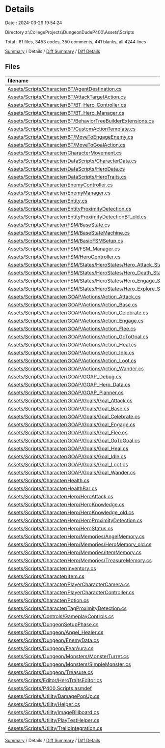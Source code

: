 # Details

Date : 2024-03-29 19:54:24

Directory z:\\CollegeProjects\\DungeonDudeP400\\Assets\\Scripts

Total : 81 files,  3453 codes, 350 comments, 441 blanks, all 4244 lines

[Summary](results.md) / Details / [Diff Summary](diff.md) / [Diff Details](diff-details.md)

## Files
| filename | language | code | comment | blank | total |
| :--- | :--- | ---: | ---: | ---: | ---: |
| [Assets/Scripts/Character/BT/AgentDestination.cs](/Assets/Scripts/Character/BT/AgentDestination.cs) | C# | 20 | 0 | 2 | 22 |
| [Assets/Scripts/Character/BT/AttackTargetAction.cs](/Assets/Scripts/Character/BT/AttackTargetAction.cs) | C# | 32 | 4 | 4 | 40 |
| [Assets/Scripts/Character/BT/BT_Hero_Controller.cs](/Assets/Scripts/Character/BT/BT_Hero_Controller.cs) | C# | 132 | 19 | 10 | 161 |
| [Assets/Scripts/Character/BT/BT_Hero_Manager.cs](/Assets/Scripts/Character/BT/BT_Hero_Manager.cs) | C# | 28 | 5 | 5 | 38 |
| [Assets/Scripts/Character/BT/BehaviorTreeBuilderExtensions.cs](/Assets/Scripts/Character/BT/BehaviorTreeBuilderExtensions.cs) | C# | 21 | 0 | 3 | 24 |
| [Assets/Scripts/Character/BT/CustomActionTemplate.cs](/Assets/Scripts/Character/BT/CustomActionTemplate.cs) | C# | 20 | 5 | 5 | 30 |
| [Assets/Scripts/Character/BT/MoveToEngageEnemy.cs](/Assets/Scripts/Character/BT/MoveToEngageEnemy.cs) | C# | 31 | 2 | 6 | 39 |
| [Assets/Scripts/Character/BT/MoveToGoalAction.cs](/Assets/Scripts/Character/BT/MoveToGoalAction.cs) | C# | 30 | 1 | 5 | 36 |
| [Assets/Scripts/Character/CharacterMovement.cs](/Assets/Scripts/Character/CharacterMovement.cs) | C# | 74 | 3 | 9 | 86 |
| [Assets/Scripts/Character/DataScripts/CharacterData.cs](/Assets/Scripts/Character/DataScripts/CharacterData.cs) | C# | 9 | 0 | 2 | 11 |
| [Assets/Scripts/Character/DataScripts/HeroData.cs](/Assets/Scripts/Character/DataScripts/HeroData.cs) | C# | 21 | 0 | 3 | 24 |
| [Assets/Scripts/Character/DataScripts/HeroTraits.cs](/Assets/Scripts/Character/DataScripts/HeroTraits.cs) | C# | 32 | 0 | 3 | 35 |
| [Assets/Scripts/Character/EnemyController.cs](/Assets/Scripts/Character/EnemyController.cs) | C# | 35 | 1 | 4 | 40 |
| [Assets/Scripts/Character/EnemyManager.cs](/Assets/Scripts/Character/EnemyManager.cs) | C# | 17 | 1 | 2 | 20 |
| [Assets/Scripts/Character/Entity.cs](/Assets/Scripts/Character/Entity.cs) | C# | 39 | 7 | 5 | 51 |
| [Assets/Scripts/Character/EntityProximityDetection.cs](/Assets/Scripts/Character/EntityProximityDetection.cs) | C# | 79 | 4 | 10 | 93 |
| [Assets/Scripts/Character/EntityProximityDetectionBT_old.cs](/Assets/Scripts/Character/EntityProximityDetectionBT_old.cs) | C# | 77 | 6 | 8 | 91 |
| [Assets/Scripts/Character/FSM/BaseState.cs](/Assets/Scripts/Character/FSM/BaseState.cs) | C# | 9 | 0 | 3 | 12 |
| [Assets/Scripts/Character/FSM/BaseStateMachine.cs](/Assets/Scripts/Character/FSM/BaseStateMachine.cs) | C# | 13 | 0 | 3 | 16 |
| [Assets/Scripts/Character/FSM/BasicFSMSetup.cs](/Assets/Scripts/Character/FSM/BasicFSMSetup.cs) | C# | 63 | 2 | 8 | 73 |
| [Assets/Scripts/Character/FSM/FSM_Manager.cs](/Assets/Scripts/Character/FSM/FSM_Manager.cs) | C# | 21 | 6 | 4 | 31 |
| [Assets/Scripts/Character/FSM/HeroController.cs](/Assets/Scripts/Character/FSM/HeroController.cs) | C# | 108 | 5 | 13 | 126 |
| [Assets/Scripts/Character/FSM/States/HeroStates/Hero_Attack_State.cs](/Assets/Scripts/Character/FSM/States/HeroStates/Hero_Attack_State.cs) | C# | 49 | 2 | 5 | 56 |
| [Assets/Scripts/Character/FSM/States/HeroStates/Hero_Death_State.cs](/Assets/Scripts/Character/FSM/States/HeroStates/Hero_Death_State.cs) | C# | 23 | 1 | 6 | 30 |
| [Assets/Scripts/Character/FSM/States/HeroStates/Hero_Engage_State.cs](/Assets/Scripts/Character/FSM/States/HeroStates/Hero_Engage_State.cs) | C# | 52 | 0 | 6 | 58 |
| [Assets/Scripts/Character/FSM/States/HeroStates/Hero_Explore_State.cs](/Assets/Scripts/Character/FSM/States/HeroStates/Hero_Explore_State.cs) | C# | 55 | 0 | 8 | 63 |
| [Assets/Scripts/Character/GOAP/Actions/Action_Attack.cs](/Assets/Scripts/Character/GOAP/Actions/Action_Attack.cs) | C# | 41 | 0 | 3 | 44 |
| [Assets/Scripts/Character/GOAP/Actions/Action_Base.cs](/Assets/Scripts/Character/GOAP/Actions/Action_Base.cs) | C# | 42 | 0 | 3 | 45 |
| [Assets/Scripts/Character/GOAP/Actions/Action_Celebrate.cs](/Assets/Scripts/Character/GOAP/Actions/Action_Celebrate.cs) | C# | 27 | 3 | 4 | 34 |
| [Assets/Scripts/Character/GOAP/Actions/Action_Engage.cs](/Assets/Scripts/Character/GOAP/Actions/Action_Engage.cs) | C# | 26 | 2 | 3 | 31 |
| [Assets/Scripts/Character/GOAP/Actions/Action_Flee.cs](/Assets/Scripts/Character/GOAP/Actions/Action_Flee.cs) | C# | 39 | 5 | 5 | 49 |
| [Assets/Scripts/Character/GOAP/Actions/Action_GoToGoal.cs](/Assets/Scripts/Character/GOAP/Actions/Action_GoToGoal.cs) | C# | 29 | 5 | 5 | 39 |
| [Assets/Scripts/Character/GOAP/Actions/Action_Heal.cs](/Assets/Scripts/Character/GOAP/Actions/Action_Heal.cs) | C# | 71 | 14 | 6 | 91 |
| [Assets/Scripts/Character/GOAP/Actions/Action_Idle.cs](/Assets/Scripts/Character/GOAP/Actions/Action_Idle.cs) | C# | 19 | 0 | 1 | 20 |
| [Assets/Scripts/Character/GOAP/Actions/Action_Loot.cs](/Assets/Scripts/Character/GOAP/Actions/Action_Loot.cs) | C# | 73 | 6 | 8 | 87 |
| [Assets/Scripts/Character/GOAP/Actions/Action_Wander.cs](/Assets/Scripts/Character/GOAP/Actions/Action_Wander.cs) | C# | 42 | 1 | 2 | 45 |
| [Assets/Scripts/Character/GOAP/GOAP_Debug.cs](/Assets/Scripts/Character/GOAP/GOAP_Debug.cs) | C# | 35 | 12 | 3 | 50 |
| [Assets/Scripts/Character/GOAP/GOAP_Hero_Data.cs](/Assets/Scripts/Character/GOAP/GOAP_Hero_Data.cs) | C# | 14 | 0 | 2 | 16 |
| [Assets/Scripts/Character/GOAP/GOAP_Planner.cs](/Assets/Scripts/Character/GOAP/GOAP_Planner.cs) | C# | 72 | 9 | 14 | 95 |
| [Assets/Scripts/Character/GOAP/Goals/Goal_Attack.cs](/Assets/Scripts/Character/GOAP/Goals/Goal_Attack.cs) | C# | 31 | 1 | 3 | 35 |
| [Assets/Scripts/Character/GOAP/Goals/Goal_Base.cs](/Assets/Scripts/Character/GOAP/Goals/Goal_Base.cs) | C# | 57 | 0 | 13 | 70 |
| [Assets/Scripts/Character/GOAP/Goals/Goal_Celebrate.cs](/Assets/Scripts/Character/GOAP/Goals/Goal_Celebrate.cs) | C# | 36 | 0 | 4 | 40 |
| [Assets/Scripts/Character/GOAP/Goals/Goal_Engage.cs](/Assets/Scripts/Character/GOAP/Goals/Goal_Engage.cs) | C# | 46 | 0 | 6 | 52 |
| [Assets/Scripts/Character/GOAP/Goals/Goal_Flee.cs](/Assets/Scripts/Character/GOAP/Goals/Goal_Flee.cs) | C# | 52 | 8 | 9 | 69 |
| [Assets/Scripts/Character/GOAP/Goals/Goal_GoToGoal.cs](/Assets/Scripts/Character/GOAP/Goals/Goal_GoToGoal.cs) | C# | 34 | 1 | 2 | 37 |
| [Assets/Scripts/Character/GOAP/Goals/Goal_Heal.cs](/Assets/Scripts/Character/GOAP/Goals/Goal_Heal.cs) | C# | 59 | 6 | 11 | 76 |
| [Assets/Scripts/Character/GOAP/Goals/Goal_Idle.cs](/Assets/Scripts/Character/GOAP/Goals/Goal_Idle.cs) | C# | 19 | 0 | 2 | 21 |
| [Assets/Scripts/Character/GOAP/Goals/Goal_Loot.cs](/Assets/Scripts/Character/GOAP/Goals/Goal_Loot.cs) | C# | 57 | 7 | 7 | 71 |
| [Assets/Scripts/Character/GOAP/Goals/Goal_Wander.cs](/Assets/Scripts/Character/GOAP/Goals/Goal_Wander.cs) | C# | 35 | 1 | 6 | 42 |
| [Assets/Scripts/Character/Health.cs](/Assets/Scripts/Character/Health.cs) | C# | 58 | 4 | 4 | 66 |
| [Assets/Scripts/Character/HealthBar.cs](/Assets/Scripts/Character/HealthBar.cs) | C# | 17 | 0 | 4 | 21 |
| [Assets/Scripts/Character/Hero/HeroAttack.cs](/Assets/Scripts/Character/Hero/HeroAttack.cs) | C# | 43 | 3 | 3 | 49 |
| [Assets/Scripts/Character/Hero/HeroKnowledge.cs](/Assets/Scripts/Character/Hero/HeroKnowledge.cs) | C# | 104 | 11 | 6 | 121 |
| [Assets/Scripts/Character/Hero/HeroKnowledge_old.cs](/Assets/Scripts/Character/Hero/HeroKnowledge_old.cs) | C# | 0 | 40 | 4 | 44 |
| [Assets/Scripts/Character/Hero/HeroProximityDetection.cs](/Assets/Scripts/Character/Hero/HeroProximityDetection.cs) | C# | 88 | 12 | 7 | 107 |
| [Assets/Scripts/Character/Hero/HeroStatus.cs](/Assets/Scripts/Character/Hero/HeroStatus.cs) | C# | 36 | 0 | 4 | 40 |
| [Assets/Scripts/Character/Hero/Memories/AngelMemory.cs](/Assets/Scripts/Character/Hero/Memories/AngelMemory.cs) | C# | 0 | 0 | 1 | 1 |
| [Assets/Scripts/Character/Hero/Memories/HeroMemory_old.cs](/Assets/Scripts/Character/Hero/Memories/HeroMemory_old.cs) | C# | 0 | 20 | 3 | 23 |
| [Assets/Scripts/Character/Hero/Memories/ItemMemory.cs](/Assets/Scripts/Character/Hero/Memories/ItemMemory.cs) | C# | 21 | 0 | 5 | 26 |
| [Assets/Scripts/Character/Hero/Memories/TreasureMemory.cs](/Assets/Scripts/Character/Hero/Memories/TreasureMemory.cs) | C# | 14 | 0 | 3 | 17 |
| [Assets/Scripts/Character/Inventory.cs](/Assets/Scripts/Character/Inventory.cs) | C# | 15 | 1 | 3 | 19 |
| [Assets/Scripts/Character/Item.cs](/Assets/Scripts/Character/Item.cs) | C# | 11 | 0 | 1 | 12 |
| [Assets/Scripts/Character/PlayerCharacterCamera.cs](/Assets/Scripts/Character/PlayerCharacterCamera.cs) | C# | 58 | 22 | 18 | 98 |
| [Assets/Scripts/Character/PlayerCharacterController.cs](/Assets/Scripts/Character/PlayerCharacterController.cs) | C# | 72 | 10 | 24 | 106 |
| [Assets/Scripts/Character/Potion.cs](/Assets/Scripts/Character/Potion.cs) | C# | 16 | 1 | 3 | 20 |
| [Assets/Scripts/Character/TagProximityDetection.cs](/Assets/Scripts/Character/TagProximityDetection.cs) | C# | 48 | 3 | 7 | 58 |
| [Assets/Scripts/Controls/GameplayControls.cs](/Assets/Scripts/Controls/GameplayControls.cs) | C# | 329 | 12 | 19 | 360 |
| [Assets/Scripts/DungeonSetupPhase.cs](/Assets/Scripts/DungeonSetupPhase.cs) | C# | 37 | 10 | 10 | 57 |
| [Assets/Scripts/Dungeon/Angel_Healer.cs](/Assets/Scripts/Dungeon/Angel_Healer.cs) | C# | 24 | 2 | 2 | 28 |
| [Assets/Scripts/Dungeon/EnemyData.cs](/Assets/Scripts/Dungeon/EnemyData.cs) | C# | 4 | 1 | 1 | 6 |
| [Assets/Scripts/Dungeon/FearAura.cs](/Assets/Scripts/Dungeon/FearAura.cs) | C# | 34 | 7 | 4 | 45 |
| [Assets/Scripts/Dungeon/Monsters/MonsterTurret.cs](/Assets/Scripts/Dungeon/Monsters/MonsterTurret.cs) | C# | 36 | 2 | 3 | 41 |
| [Assets/Scripts/Dungeon/Monsters/SimpleMonster.cs](/Assets/Scripts/Dungeon/Monsters/SimpleMonster.cs) | C# | 94 | 3 | 10 | 107 |
| [Assets/Scripts/Dungeon/Treasure.cs](/Assets/Scripts/Dungeon/Treasure.cs) | C# | 33 | 5 | 3 | 41 |
| [Assets/Scripts/Editor/HeroTraitsEditor.cs](/Assets/Scripts/Editor/HeroTraitsEditor.cs) | C# | 62 | 9 | 8 | 79 |
| [Assets/Scripts/P400.Scripts.asmdef](/Assets/Scripts/P400.Scripts.asmdef) | UnityAssemblyDefinition | 19 | 0 | 0 | 19 |
| [Assets/Scripts/Utility/DamagePopUp.cs](/Assets/Scripts/Utility/DamagePopUp.cs) | C# | 51 | 5 | 5 | 61 |
| [Assets/Scripts/Utility/Helper.cs](/Assets/Scripts/Utility/Helper.cs) | C# | 9 | 7 | 1 | 17 |
| [Assets/Scripts/Utility/ImageBillboard.cs](/Assets/Scripts/Utility/ImageBillboard.cs) | C# | 15 | 1 | 3 | 19 |
| [Assets/Scripts/Utility/PlayTestHelper.cs](/Assets/Scripts/Utility/PlayTestHelper.cs) | C# | 8 | 1 | 2 | 11 |
| [Assets/Scripts/Utility/TrelloIntegration.cs](/Assets/Scripts/Utility/TrelloIntegration.cs) | C# | 51 | 3 | 6 | 60 |

[Summary](results.md) / Details / [Diff Summary](diff.md) / [Diff Details](diff-details.md)